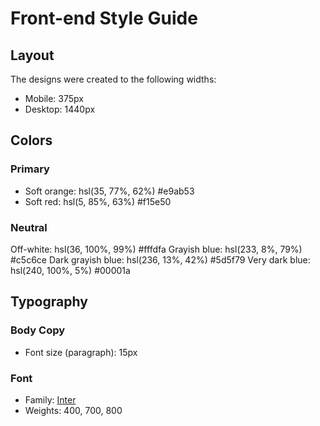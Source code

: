 # Front-end Style Guide

## Layout

The designs were created to the following widths:

- Mobile: 375px
- Desktop: 1440px

## Colors

### Primary

- Soft orange: hsl(35, 77%, 62%) 	#e9ab53
- Soft red: hsl(5, 85%, 63%)  	#f15e50

### Neutral

Off-white: hsl(36, 100%, 99%)  	#fffdfa
Grayish blue: hsl(233, 8%, 79%) #c5c6ce
Dark grayish blue: hsl(236, 13%, 42%) #5d5f79
Very dark blue: hsl(240, 100%, 5%)  	#00001a

## Typography

### Body Copy

- Font size (paragraph): 15px

### Font

- Family: [Inter](https://fonts.google.com/specimen/Inter)
- Weights: 400, 700, 800


